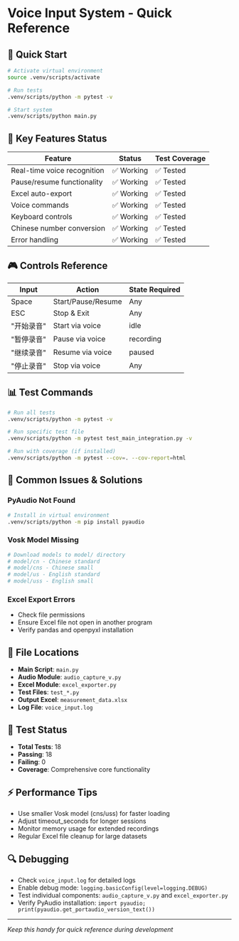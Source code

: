 # Voice Input System - Quick Reference

## 🚀 Quick Start
```bash
# Activate virtual environment
source .venv/scripts/activate

# Run tests
.venv/scripts/python -m pytest -v

# Start system
.venv/scripts/python main.py
```

## 🎯 Key Features Status
| Feature | Status | Test Coverage |
|---------|--------|---------------|
| Real-time voice recognition | ✅ Working | ✅ Tested |
| Pause/resume functionality | ✅ Working | ✅ Tested |
| Excel auto-export | ✅ Working | ✅ Tested |
| Voice commands | ✅ Working | ✅ Tested |
| Keyboard controls | ✅ Working | ✅ Tested |
| Chinese number conversion | ✅ Working | ✅ Tested |
| Error handling | ✅ Working | ✅ Tested |

## 🎮 Controls Reference
| Input | Action | State Required |
|-------|--------|----------------|
| Space | Start/Pause/Resume | Any |
| ESC | Stop & Exit | Any |
| "开始录音" | Start via voice | idle |
| "暂停录音" | Pause via voice | recording |
| "继续录音" | Resume via voice | paused |
| "停止录音" | Stop via voice | Any |

## 📊 Test Commands
```bash
# Run all tests
.venv/scripts/python -m pytest -v

# Run specific test file
.venv/scripts/python -m pytest test_main_integration.py -v

# Run with coverage (if installed)
.venv/scripts/python -m pytest --cov=. --cov-report=html
```

## 🔧 Common Issues & Solutions

### PyAudio Not Found
```bash
# Install in virtual environment
.venv/scripts/python -m pip install pyaudio
```

### Vosk Model Missing
```bash
# Download models to model/ directory
# model/cn - Chinese standard
# model/cns - Chinese small
# model/us - English standard
# model/uss - English small
```

### Excel Export Errors
- Check file permissions
- Ensure Excel file not open in another program
- Verify pandas and openpyxl installation

## 📁 File Locations
- **Main Script**: `main.py`
- **Audio Module**: `audio_capture_v.py`
- **Excel Module**: `excel_exporter.py`
- **Test Files**: `test_*.py`
- **Output Excel**: `measurement_data.xlsx`
- **Log File**: `voice_input.log`

## 🧪 Test Status
- **Total Tests**: 18
- **Passing**: 18
- **Failing**: 0
- **Coverage**: Comprehensive core functionality

## ⚡ Performance Tips
- Use smaller Vosk model (cns/uss) for faster loading
- Adjust timeout_seconds for longer sessions
- Monitor memory usage for extended recordings
- Regular Excel file cleanup for large datasets

## 🔍 Debugging
- Check `voice_input.log` for detailed logs
- Enable debug mode: `logging.basicConfig(level=logging.DEBUG)`
- Test individual components: `audio_capture_v.py` and `excel_exporter.py`
- Verify PyAudio installation: `import pyaudio; print(pyaudio.get_portaudio_version_text())`

---
*Keep this handy for quick reference during development*
